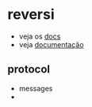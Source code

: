# reversi

- veja os [docs](docs/Projeto1.pdf)
- veja [documentação](https://www.baeldung.com/a-guide-to-java-sockets)

## protocol

- messages
- 